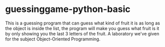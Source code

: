 # guessinggame-python-basic
This is a guessing program that can guess what kind of fruit it is as long as the object is inside the list, the program will make you guess what fruit is it  by only showing you the last 3 letters of the fruit. A laboratory we've given for the subject Object-Oriented Programming.

